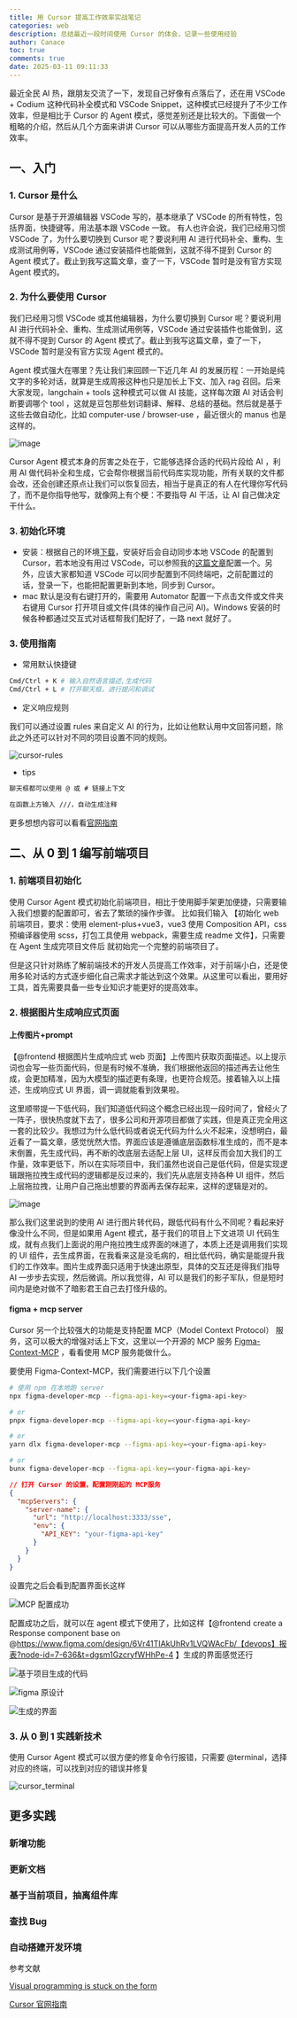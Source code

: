 ```yaml
---
title: 用 Cursor 提高工作效率实战笔记
categories: web
description: 总结最近一段时间使用 Cursor 的体会，记录一些使用经验
author: Canace
toc: true
comments: true
date: 2025-03-11 09:11:33
---
```


最近全民 AI 热，跟朋友交流了一下，发现自己好像有点落后了，还在用 VSCode + Codium 这种代码补全模式和 VSCode Snippet，这种模式已经提升了不少工作效率，但是相比于 Cursor 的 Agent 模式，感觉差别还是比较大的。下面做一个粗略的介绍，然后从几个方面来讲讲 Cursor 可以从哪些方面提高开发人员的工作效率。

## 一、入门

### 1. Cursor 是什么

Cursor 是基于开源编辑器 VSCode 写的，基本继承了 VSCode 的所有特性，包括界面，快捷键等，用法基本跟 VSCode 一致。 有人也许会说，我们已经用习惯 VSCode 了，为什么要切换到 Cursor 呢？要说利用 AI 进行代码补全、重构、生成测试用例等，VSCode 通过安装插件也能做到，这就不得不提到 Cursor 的 Agent 模式了。截止到我写这篇文章，查了一下，VSCode 暂时是没有官方实现 Agent 模式的。

### 2. 为什么要使用 Cursor

我们已经用习惯 VSCode 或其他编辑器，为什么要切换到 Cursor 呢？要说利用 AI 进行代码补全、重构、生成测试用例等，VSCode 通过安装插件也能做到，这就不得不提到 Cursor 的 Agent 模式了。截止到我写这篇文章，查了一下，VSCode 暂时是没有官方实现 Agent 模式的。

Agent 模式强大在哪里？先让我们来回顾一下近几年 AI 的发展历程：一开始是纯文字的多轮对话，就算是生成周报这种也只是加长上下文、加入 rag 召回。后来大家发现，langchain + tools 这种模式可以做 AI 技能，这样每次跟 AI 对话会判断要调哪个 tool ，这就是豆包那些划词翻译、解释、总结的基础。然后就是基于这些去做自动化，比如 computer-use / browser-use ，最近很火的 manus 也是这样的。

![image](https://Canace22.github.io/picx-images-hosting/20250321/image.6pno6y8qct.webp)

Cursor Agent 模式本身的厉害之处在于，它能够选择合适的代码片段给 AI ，利用 AI 做代码补全和生成，它会帮你根据当前代码库实现功能，所有关联的文件都会改，还会创建还原点让我们可以恢复回去，相当于是真正的有人在代理你写代码了，而不是你指导他写，就像网上有个梗：不要指导 AI 干活，让 AI 自己做决定干什么。

### 3. 初始化环境

- 安装：根据自己的环境[下载](https://www.cursor.com/)，安装好后会自动同步本地 VSCode 的配置到 Cursor，若本地没有用过 VSCode，可以参照我的[这篇文章](https://canace.site/%E7%94%A8vscode%E6%90%9E%E4%BA%8B%E6%83%85/)配置一个。另外，应该大家都知道 VSCode 可以同步配置到不同终端吧，之前配置过的话，登录一下，也能把配置更新到本地，同步到 Cursor。
- mac 默认是没有右键打开的，需要用 Automator 配置一下点击文件或文件夹右键用 Cursor 打开项目或文件(具体的操作自己问 AI)。Windows 安装的时候各种都通过交互式对话框帮我们配好了，一路 next 就好了。

### 3. 使用指南

- 常用默认快捷键

```bash
Cmd/Ctrl + K # 输入自然语言描述,生成代码
Cmd/Ctrl + L # 打开聊天框，进行提问和调试
```

- 定义响应规则

我们可以通过设置 rules 来自定义 AI 的行为，比如让他默认用中文回答问题，除此之外还可以针对不同的项目设置不同的规则。

![cursor-rules](https://Canace22.github.io/picx-images-hosting/20250321/cursor-rules.2rvaq7smgf.webp)

- tips

```md
聊天框都可以使用 @ 或 # 链接上下文

在函数上方输入 ///，自动生成注释
```

更多想想内容可以看看[官网指南](https://docs.cursor.com/get-started/introduction)

## 二、从 0 到 1 编写前端项目

### 1. 前端项目初始化

使用 Cursor Agent 模式初始化前端项目，相比于使用脚手架更加便捷，只需要输入我们想要的配置即可，省去了繁琐的操作步骤。 比如我们输入 【初始化 web 前端项目，要求：使用 element-plus+vue3，vue3 使用 Composition API，css 预编译器使用 scss，打包工具使用 webpack，需要生成 readme 文件】，只需要在 Agent 生成完项目文件后 <accept all> 就初始完一个完整的前端项目了。

但是这只针对熟练了解前端技术的开发人员提高工作效率，对于前端小白，还是使用多轮对话的方式逐步细化自己需求才能达到这个效果。从这里可以看出，要用好工具，首先需要具备一些专业知识才能更好的提高效率。

### 2. 根据图片生成响应式页面

#### 上传图片+prompt

【@frontend 根据图片生成响应式 web 页面】上传图片获取页面描述。以上提示词也会写一些页面代码，但是有时候不准确，我们根据他返回的描述再去让他生成，会更加精准，因为大模型的描述更有条理，也更符合规范。接着输入以上描述，生成响应式 UI 界面，调一调就能看到效果啦。

这里顺带提一下低代码，我们知道低代码这个概念已经出现一段时间了，曾经火了一阵子，很快热度就下去了，很多公司和开源项目都做了实践，但是真正完全用这一套的比较少。我想过为什么低代码或者说无代码为什么火不起来，没想明白，最近看了一篇文章，感觉恍然大悟。界面应该是遵循底层函数标准生成的，而不是本末倒置，先生成代码，再不断的改底层去适配上层 UI，这样反而会加大我们的工作量，效率更低下，所以在实际项目中，我们虽然也说自己是低代码，但是实现逻辑跟拖拉拽生成代码的逻辑都是反过来的，我们先从底层支持各种 UI 组件，然后上层拖拉拽，让用户自己拖出想要的界面再去保存起来，这样的逻辑是对的。

![image](https://Canace22.github.io/picx-images-hosting/20250321/image.51eb9rhck5.webp)

那么我们这里说到的使用 AI 进行图片转代码，跟低代码有什么不同呢？看起来好像没什么不同，但是如果用 Agent 模式，基于我们的项目上下文进项 UI 代码生成，就有点我们上面说的用户拖拉拽生成界面的味道了，本质上还是调用我们实现的 UI 组件，去生成界面，在我看来这是没毛病的，相比低代码，确实是能提升我们的工作效率。图片生成界面只适用于快速出原型，具体的交互还是得我们指导 AI 一步步去实现，然后微调。所以我觉得，AI 可以是我们的影子军队，但是短时间内是绝对做不了暗影君王自己去打怪升级的。

#### figma + mcp server

Cursor 另一个比较强大的功能是支持配置 MCP（Model Context Protocol） 服务，这可以极大的增强对话上下文，这里以一个开源的 MCP 服务 [Figma-Context-MCP](https://github.com/GLips/Figma-Context-MCP?tab=readme-ov-file) ，看看使用 MCP 服务能做什么。

要使用 Figma-Context-MCP，我们需要进行以下几个设置

```bash
# 使用 npm 在本地跑 server
npx figma-developer-mcp --figma-api-key=<your-figma-api-key>

# or
pnpx figma-developer-mcp --figma-api-key=<your-figma-api-key>

# or
yarn dlx figma-developer-mcp --figma-api-key=<your-figma-api-key>

# or
bunx figma-developer-mcp --figma-api-key=<your-figma-api-key>
```

```json
// 打开 Cursor 的设置，配置刚刚起的 MCP服务
{
  "mcpServers": {
    "server-name": {
      "url": "http://localhost:3333/sse",
      "env": {
        "API_KEY": "your-figma-api-key"
      }
    }
  }
}
```

设置完之后会看到配置界面长这样

![MCP 配置成功](https://Canace22.github.io/picx-images-hosting/image.491frxekup.webp)

配置成功之后，就可以在 agent 模式下使用了，比如这样【@frontend  create a Response component base on @https://www.figma.com/design/6Vr41TIAkUhRv1LVQWAcFb/【devops】报表?node-id=7-636&t=dgsm1GzcryfWHhPe-4 】生成的界面感觉还行

![基于项目生成的代码](https://Canace22.github.io/picx-images-hosting/image.ica6pq05y.webp)

![figma 原设计](https://Canace22.github.io/picx-images-hosting/20250321/image.2ks2usjt4s.webp)

![生成的界面](https://Canace22.github.io/picx-images-hosting/image.7i0jom4fdz.webp)

### 3. 从 0 到 1 实践新技术

使用 Cursor Agent 模式可以很方便的修复命令行报错，只需要 @terminal，选择对应的终端，可以找到对应的错误并修复

![cursor_terminal](https://raw.githubusercontent.com/Canace22/Assets/main/cursor-terminal.png)

## 更多实践

### 新增功能

### 更新文档

### 基于当前项目，抽离组件库

### 查找 Bug

### 自动搭建开发环境

参考文献

[Visual programming is stuck on the form](https://interjectedfuture.com/visual-programming-is-stuck-on-the-form/)

[Cursor 官网指南](https://docs.cursor.com/get-started/introduction)
